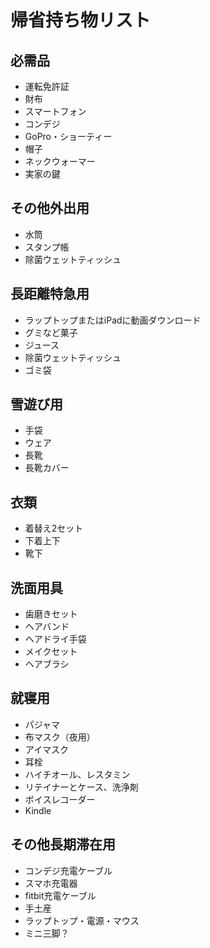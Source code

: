 # 帰省持ち物リスト

## 必需品
- 運転免許証
- 財布
- スマートフォン
- コンデジ
- GoPro・ショーティー
- 帽子
- ネックウォーマー
- 実家の鍵

## その他外出用
- 水筒
- スタンプ帳
- 除菌ウェットティッシュ

## 長距離特急用
- ラップトップまたはiPadに動画ダウンロード
- グミなど菓子
- ジュース
- 除菌ウェットティッシュ
- ゴミ袋

## 雪遊び用
- 手袋
- ウェア
- 長靴
- 長靴カバー

## 衣類
- 着替え2セット
- 下着上下
- 靴下

## 洗面用具
- 歯磨きセット
- ヘアバンド
- ヘアドライ手袋
- メイクセット
- ヘアブラシ

## 就寝用
- パジャマ
- 布マスク（夜用）
- アイマスク
- 耳栓
- ハイチオール、レスタミン
- リテイナーとケース、洗浄剤
- ボイスレコーダー
- Kindle

## その他長期滞在用
- コンデジ充電ケーブル
- スマホ充電器
- fitbit充電ケーブル
- 手土産
- ラップトップ・電源・マウス
- ミニ三脚？